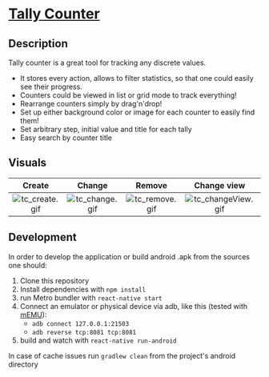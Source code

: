 # [Tally Counter](https://play.google.com/store/apps/details?id=com.k5md.tallycounter)

## Description

Tally counter is a great tool for tracking any discrete values.
- It stores every action, allows to filter statistics, so that one could easily see their progress.
- Counters could be viewed in list or grid mode to track everything!
- Rearrange counters simply by drag'n'drop!
- Set up either background color or image for each counter to easily find them!
- Set arbitrary step, initial value and title for each tally
- Easy search by counter title

## Visuals

Create|Change|Remove|Change view|Move|Statistics
:---:|:---:|:---:|:---:|:---:|:---:|
![tc_create.gif](https://s6.gifyu.com/images/tc_create.gif) | ![tc_change.gif](https://s6.gifyu.com/images/tc_change.gif) | ![tc_remove.gif](https://s6.gifyu.com/images/tc_remove.gif) | ![tc_changeView.gif](https://s6.gifyu.com/images/tc_changeView.gif) | ![tc_move.gif](https://s6.gifyu.com/images/tc_move.gif) | ![tc_stats.gif](https://s6.gifyu.com/images/tc_stats.gif)

## Development

In order to develop the application or build android .apk from the sources one should:
1. Clone this repository
2. Install dependencies with `npm install`
3. run Metro bundler with `react-native start`
4. Connect an emulator or physical device via adb, like this (tested with [mEMU](https://www.memuplay.com/)):
	- `adb connect 127.0.0.1:21503`
	- `adb reverse tcp:8081 tcp:8081`
5. build and watch with `react-native run-android`

In case of cache issues run `gradlew clean` from the project's android directory